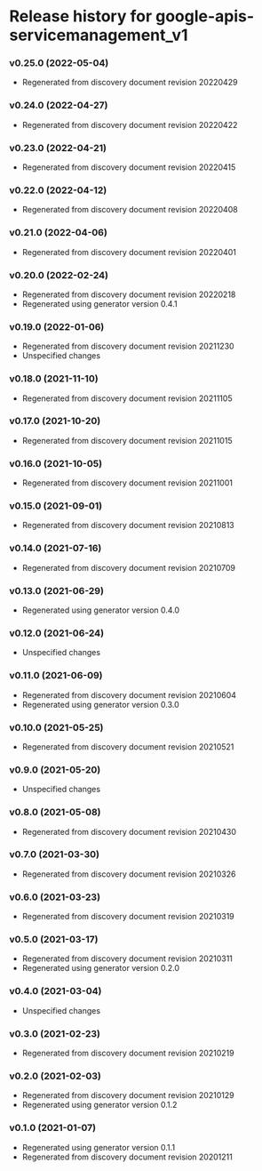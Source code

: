 # Release history for google-apis-servicemanagement_v1

### v0.25.0 (2022-05-04)

* Regenerated from discovery document revision 20220429

### v0.24.0 (2022-04-27)

* Regenerated from discovery document revision 20220422

### v0.23.0 (2022-04-21)

* Regenerated from discovery document revision 20220415

### v0.22.0 (2022-04-12)

* Regenerated from discovery document revision 20220408

### v0.21.0 (2022-04-06)

* Regenerated from discovery document revision 20220401

### v0.20.0 (2022-02-24)

* Regenerated from discovery document revision 20220218
* Regenerated using generator version 0.4.1

### v0.19.0 (2022-01-06)

* Regenerated from discovery document revision 20211230
* Unspecified changes

### v0.18.0 (2021-11-10)

* Regenerated from discovery document revision 20211105

### v0.17.0 (2021-10-20)

* Regenerated from discovery document revision 20211015

### v0.16.0 (2021-10-05)

* Regenerated from discovery document revision 20211001

### v0.15.0 (2021-09-01)

* Regenerated from discovery document revision 20210813

### v0.14.0 (2021-07-16)

* Regenerated from discovery document revision 20210709

### v0.13.0 (2021-06-29)

* Regenerated using generator version 0.4.0

### v0.12.0 (2021-06-24)

* Unspecified changes

### v0.11.0 (2021-06-09)

* Regenerated from discovery document revision 20210604
* Regenerated using generator version 0.3.0

### v0.10.0 (2021-05-25)

* Regenerated from discovery document revision 20210521

### v0.9.0 (2021-05-20)

* Unspecified changes

### v0.8.0 (2021-05-08)

* Regenerated from discovery document revision 20210430

### v0.7.0 (2021-03-30)

* Regenerated from discovery document revision 20210326

### v0.6.0 (2021-03-23)

* Regenerated from discovery document revision 20210319

### v0.5.0 (2021-03-17)

* Regenerated from discovery document revision 20210311
* Regenerated using generator version 0.2.0

### v0.4.0 (2021-03-04)

* Unspecified changes

### v0.3.0 (2021-02-23)

* Regenerated from discovery document revision 20210219

### v0.2.0 (2021-02-03)

* Regenerated from discovery document revision 20210129
* Regenerated using generator version 0.1.2

### v0.1.0 (2021-01-07)

* Regenerated using generator version 0.1.1
* Regenerated from discovery document revision 20201211


